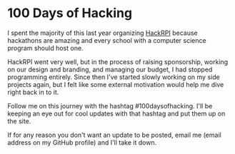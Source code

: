100 Days of Hacking
===================

I spent the majority of this last year organizing
[HackRPI](http://www.hackrpi.com/) because hackathons are amazing and every
school with a computer science program should host one.

HackRPI went very well, but in the process of raising sponsorship, working on
our design and branding, and managing our budget, I had stopped programming
entirely. Since then I've started slowly working on my side projects again,
but I felt like some external motivation would help me dive right back in to
it.

Follow me on this journey with the hashtag #100daysofhacking. I'll be keeping
an eye out for cool updates with that hashtag and put them up on the site.

If for any reason you don't want an update to be posted, email me (email
address on my GitHub profile) and I'll take it down.
